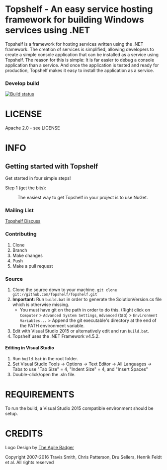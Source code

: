 Topshelf - An easy service hosting framework for building Windows services using .NET
=======

Topshelf is a framework for hosting services written using the .NET framework. The creation of services is simplified, allowing developers to create a simple console application that can be installed as a service using Topshelf. The reason for this is simple: It is far easier to debug a console application than a service. And once the application is tested and ready for production, Topshelf makes it easy to install the application as a service.

### Develop build
[![Build status](https://ci.appveyor.com/api/projects/status/cjlqe1lg0733c936/branch/develop?svg=true)](https://ci.appveyor.com/project/phatboyg/topshelf)

# LICENSE
Apache 2.0 - see LICENSE

# INFO

## Getting started with Topshelf

Get started in four simple steps!

<dl>
	<dt>Step 1 (get the bits):</dt>
	<dd>
  <p>The easiest way to get Topshelf in your project is to use NuGet.</p>
	</dd>
</dl>

### Mailing List

[Topshelf Discuss](http://groups.google.com/group/topshelf-discuss)


### Contributing

1. Clone
1. Branch
1. Make changes
1. Push
1. Make a pull request

### Source

1. Clone the source down to your machine.
   `git clone git://github.com/Topshelf/Topshelf.git`
1. **Important:** Run `build.bat` in order to generate the SolutionVersion.cs file which is otherwise missing.
	* You must have git on the path in order to do this. (Right click on `Computer` > `Advanced System Settings`, `Advanced` (tab) > `Environment Variables...` > Append the git executable's directory at the end of the PATH environment variable.
1. Edit with Visual Studio 2015 or alternatively edit and run `build.bat`.
1. Topshelf uses the .NET Framework v4.5.2.

#### Editing in Visual Studio

1. Run `build.bat` in the root folder.
2. Set Visual Studio Tools -> Options -> Text Editor -> All Languages -> Tabs to use "Tab Size" = 4, "Indent Size" = 4, and "Insert Spaces"
3. Double-click/open the .sln file.


# REQUIREMENTS

To run the build, a Visual Studio 2015 compatible environment should be setup.

# CREDITS
Logo Design by [The Agile Badger](http://www.theagilebadger.com)

Copyright 2007-2016 Travis Smith, Chris Patterson, Dru Sellers, Henrik Feldt et al. All rights reserved

